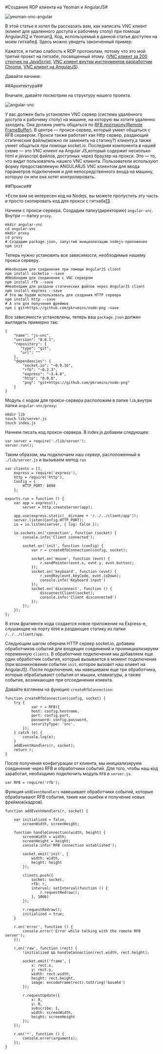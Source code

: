 #Создание RDP клиента на Yeoman и AngularJS#

![yeoman-vnc-angular][1]

В этой статье я хотел бы рассказать вам, как написать VNC клиент (клиент для
удаленного доступа к рабочему столу) при помощи AngularJS[2] и Yeoman[3]. Код,
используемый в данной статье доступен на моем гитхабe[4]. Здесь можно увидеть
законченный пример.

Кажется, я питаю слабость к RDP протоколам, потому что это мой третий проект на
гитхабе, посвященный этому. ([VNC клиент за 200 строчек на JavaScript][7],
[VNC клиент внутри инструментов разработчик Chrome][8],
[VNC клиент на AngularJS][4]).

Давайте начнем.

##Архитектура##

Вначале, давайте посмотрим на структуру нашего проекта.

![angular-vnc][9]

У вас должен быть установлен VNC сервер (система удалённого доступа к рабочему
столу) на машине, на которую вы хотите удаленно заходить. Она должна уметь
общаться по [RFB протоколу(Remote FrameBuffer)][10]. В центре — прокси-сервер,
который умеет общаться с RFB сервером. Прокси также работает как Http сервер,
раздающий статические файлы(можно ли заменить на статику?) клиенту,а также
умеет общаться при помощи socket.io. Последняя компонента в нашей схеме — это
VNC клиент на Angular JS,который содержит несколько html и javascript файлов,
доступных через браузер на прокси. Это — то, что видит пользователь нашего
VNC клиента. Пользователи используют форму предоставляемую ANGULARJS VNC
клиентом для ввода параметров подключения и для непосредственного входа на
машину, которую он или она хотят контролировать.

##Прокси##

*Если вам не интересен код на Nodejs, вы можете пропустить эту часть и просто
скопировать код для прокси с гитхаба[13].

Начнем с прокси-сервера. Создадим папку(директорию) `angular-vnc`. Внутри —
папку `proxy`.

    mkdir angular-vnc
    cd angular-vnc
    mkdir proxy
    cd proxy
    # Создадим package.json, запустив инициализацию nodejs-приложения
    npm init

Теперь нужно установить все зависимости, необходимые нашему прокси серверу.

    #Необходим для соединения при помощи AngularJS client
    npm install socketio --save
    #Необходим для соединения с VNC сервером
    npm install rfb --save
    #Необходим для раздачи статических файлов через AngularJS client
    npm install express --save
    # Это мы будем использовать для создания HTTP сервера
    npm install http --save
    # А это для получения фреймов
    npm i git+https://github.com/pkrumins/node-png —save

Все зависимости установлены, теперь ваш `package.json` должен выглядеть примерно так:

    {
        "name": "js-vnc",
        "version": "0.0.1",
        "repository": {
           "type": "git",
           "url": ""
        },
        "dependencies": {
            "socket.io": "~0.9.16",
            "rfb": "~0.2.3",
            "express": "~3.4.8",
            "http": "0.0.0",
            "png": "git+https://github.com/pkrumins/node-png"
        }
    }

Модуль с кодом для прокси-сервера расположим в папке `lib`,внутри папки
`angular-vnc/proxy`:

    mkdir lib
    touch lib/server.js
    touch index.js

Начнем писать код прокси-сервера. В index.js добавим следующее:

    var server = require('./lib/server');
    server.run();

Таким образом, мы подключаем наш *сервер*, расположенный в `./lib/server.js` и вызываем метод `run`

    var clients = [],
        express = require('express'),
        http = require('http'),
        Config = {
            HTTP_PORT: 8090
        };

    exports.run = function () {
        var app = express(),
            server = http.createServer(app);

        app.use(express.static(__dirname + '/../../client/app'));
        server.listen(Config.HTTP_PORT);
        io = io.listen(server, { log: false });

        io.sockets.on('connection', function (socket) {
            console.info('Client connected');

            socket.on('init', function (config) {
                var r = createRfbConnection(config, socket);

                socket.on('mouse', function (evnt) {
                    r.sendPointer(evnt.x, evnt.y, evnt.button);
                });
                socket.on('keyboard', function (evnt) {
                    r.sendKey(evnt.keyCode, evnt.isDown);
                    console.info('Keyboard input')
                });
                socket.on('disconnect', function () {
                    disconnectClient(socket);
                    console.info('Client disconnected')
                });
            });
        });
    };

В этом фрагменте кода создается новое приложение на Express-e, слушающее на
порту `8090` и раздающее статику из папки `/../../client/app`.

Следующим шагом обернем HTTP сервер socket.io, добавим обработчиков событий
для входящих соединений и проинициализируем переменную `clients`. В обработчике
подключения мы добавляем еще один обработчик события, который вызывается в
момент подключения (при возникновении событии `init`, которое вызовет наш
клиент на AngularJS). После подключения, мы навешиваем еще три обработчика,
которые обрабатывают события от мышки, клавиатуры, а также событие, возникающее
при отсоединении клиента.

Давайте взглянем на функцию `createRfbConnection`:

    function createRfbConnection(config, socket) {
        try {
                var r = RFB({
                host: config.hostname,
                port: config.port,
                password: config.password,
                securityType: 'vnc',
            });
        } catch (e) {
            console.log(e);
        }
        addEventHandlers(r, socket);
        return r;
    }

После получения конфигурации от клиента, мы инициализируем соединение через RFB  и обработчики событий.
Для того, чтобы наш код заработал, необходимо подключить модуль `RFB` в `server.js`.

    var RFB = require('rfb');

Функция `addEventHandlers` навешивает обработчики событий, которые обрабатывают RFB события, такие как
ошибки и получение новых фреймов(кадров).

    function addEventHandlers(r, socket) {

        var initialized = false,
            screenWidth, screenHeight;

        function handleConnection(width, height) {
            screenWidth = width;
            screenHeight = height;
            console.info('RFB connection established');

            socket.emit('init', {
                width: width,
                height: height
            });

            clients.push({
                socket: socket,
                rfb: r,
                interval: setInterval(function () {
                    r.requestRedraw();
                }, 1000)
            });

            r.requestRedraw();
            initialized = true;
        }

        r.on('error', function () {
            console.error('Error while talking with the remote RFB server');
        });

        r.on('raw', function (rect) {
            !initialized && handleConnection(rect.width, rect.height);

            socket.emit('frame', {
                x: rect.x,
                y: rect.y,
                width: rect.width,
                height: rect.height,
                image: encodeFrame(rect).toString('base64')
            });

            r.requestUpdate({
                x: 0,
                y: 0,
                subscribe: 1,
                width: screenWidth,
                height: screenHeight
            });
        });

        r.on('*', function () {
            console.error(arguments);
        });
    }

 [1]: img/yeoman-vnc-angular.png
 [2]: http://angularjs.org/
 [3]: http://yeoman.io/
 [4]: https://github.com/mgechev/angular-vnc

 [5]: http://blog.mgechev.com/2014/02/08/remote-desktop-vnc-client-with-angularjs-and-yeoman/#vnc-demo-video
 [6]: https://github.com/mgechev
 [7]: https://github.com/mgechev/js-vnc-demo-project
 [8]: https://github.com/mgechev/devtools-vnc
 [9]: img/angular-vnc.png
 [10]: https://en.wikipedia.org/wiki/RFB_protocol
 [11]: http://socket.io/

 [12]: http://blog.mgechev.com/2014/02/08/remote-desktop-vnc-client-with-angularjs-and-yeoman/#angular-vnc
 [13]: https://github.com/mgechev/angular-vnc/tree/master/proxy
 [14]: https://en.wikipedia.org/wiki/Lazy_evaluation
 [15]: img/Screen-Shot-2014-02-08-at-19.29.28.png
 [16]: img/Screen-Shot-2014-02-08-at-20.43.44.png

 [17]: http://ng-tutorial.mgechev.com/#?tutorial=form-validation&step=basic-validation
 [18]: https://en.wikipedia.org/wiki/Observer_pattern

 [19]: https://github.com/mgechev/angular-vnc/blob/master/client/app/scripts/directives/vnc-screen.js